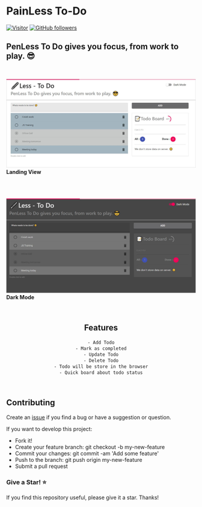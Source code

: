 # PainLess To-Do
[![Visitor](https://visitor-badge.laobi.icu/badge?page_id=hidaytrahman.hidaytrahman)](https://github.com/hidaytrahman) [![GitHub followers](https://img.shields.io/github/followers/hidaytrahman.svg?style=social&label=Follow)](https://github.com/hidaytrahman?tab=followers)

<h2>PenLess To Do gives you focus, from work to play. 😎 </h2>
<br/>

![PenLess Todo](landing-snap.jpg)
__Landing View__

<br/>
<br/>

![PenLess Todo](landing-snap-darkmode.JPG)
__Dark Mode__

<br/>

<div align="center">
    <h2> Features </h2>

    - Add Todo
    - Mark as completed
    - Update Todo
    - Delete Todo
    - Todo will be store in the browser
    - Quick board about todo status
</div>

<br/>

## Contributing
Create an [issue](https://github.com/hidaytrahman/penless-todo/issues/new) if you find a bug or have a suggestion or question. 

If you want to develop this project:

- Fork it!
- Create your feature branch: git checkout -b my-new-feature
- Commit your changes: git commit -am 'Add some feature'
- Push to the branch: git push origin my-new-feature
- Submit a pull request

### Give a Star! ⭐️

If you find this repository useful, please give it a star. Thanks!